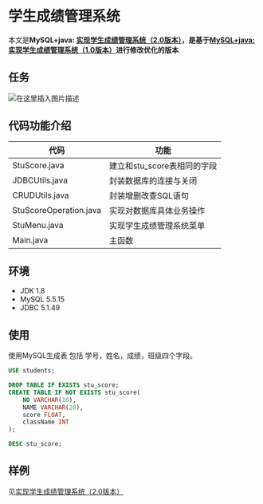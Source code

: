 # 学生成绩管理系统

本文是**MySQL+java: [实现学生成绩管理系统（2.0版本）](https://blog.csdn.net/qq_36937684/article/details/112502793)，是基于[MySQL+java: 实现学生成绩管理系统（1.0版本）](https://blog.csdn.net/qq_36937684/article/details/108757156)进行修改优化的版本** 

## 任务
![在这里插入图片描述](https://img-blog.csdnimg.cn/20200923171232277.png?x-oss-process=image/watermark,type_ZmFuZ3poZW5naGVpdGk,shadow_10,text_aHR0cHM6Ly9ibG9nLmNzZG4ubmV0L3FxXzM2OTM3Njg0,size_16,color_FFFFFF,t_70#pic_center)

## 代码功能介绍
代码     | 功能
-------- | -----
StuScore.java  | 建立和stu_score表相同的字段
JDBCUtils.java  | 封装数据库的连接与关闭
CRUDUtils.java | 封装增删改查SQL语句
StuScoreOperation.java| 实现对数据库具体业务操作
StuMenu.java| 实现学生成绩管理系统菜单
Main.java|主函数

## 环境
 - JDK 1.8
 - MySQL 5.5.15
 - JDBC 5.1.49
 
## 使用
使用MySQL生成表
包括 学号，姓名，成绩，班级四个字段。
```sql
USE students;

DROP TABLE IF EXISTS stu_score;
CREATE TABLE IF NOT EXISTS stu_score(
	NO VARCHAR(10),
	NAME VARCHAR(20),
	score FLOAT,
	className INT
);

DESC stu_score;
``` 

## 样例
见[实现学生成绩管理系统（2.0版本）](https://blog.csdn.net/qq_36937684/article/details/112502793)
